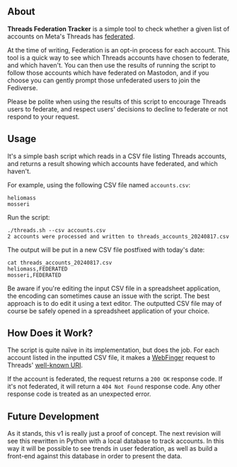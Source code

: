 ## About

**Threads Federation Tracker** is a simple tool to check whether a given list of accounts on Meta's Threads has [federated](https://engineering.fb.com/2024/03/21/networking-traffic/threads-has-entered-the-fediverse/).

At the time of writing, Federation is an opt-in process for each account. This tool is a quick way to see which Threads accounts have chosen to federate, and which haven't. You can then use the results of running the script to follow those accounts which have federated on Mastodon, and if you choose you can gently prompt those unfederated users to join the Fediverse.

Please be polite when using the results of this script to encourage Threads users to federate, and respect users' decisions to decline to federate or not respond to your request.

## Usage

It's a simple bash script which reads in a CSV file listing Threads accounts, and returns a result showing which accounts have federated, and which haven't.

For example, using the following CSV file named `accounts.csv`:

```csv
heliomass
mosseri
```

Run the script:

```shell
./threads.sh --csv accounts.csv
2 accounts were processed and written to threads_accounts_20240817.csv
```

The output will be put in a new CSV file postfixed with today's date:

```csv
cat threads_accounts_20240817.csv
heliomass,FEDERATED
mosseri,FEDERATED
```

Be aware if you're editing the input CSV file in a spreadsheet application, the encoding can sometimes cause an issue with the script. The best approach is to do edit it using a text editor. The outputted CSV file may of course be safely opened in a spreadsheet application of your choice.

## How Does it Work?

The script is quite naïve in its implementation, but does the job. For each account listed in the inputted CSV file, it makes a [WebFinger](https://webfinger.net) request to Threads' [well-known URI](https://en.wikipedia.org/wiki/Well-known_URI).

If the account is federated, the request returns a `200 OK` response code. If it's not federated, it will return a `404 Not Found` response code. Any other response code is treated as an unexpected error.

## Future Development

As it stands, this v1 is really just a proof of concept. The next revision will see this rewritten in Python with a local database to track accounts. In this way it will be possible to see trends in user federation, as well as build a front-end against this database in order to present the data.
